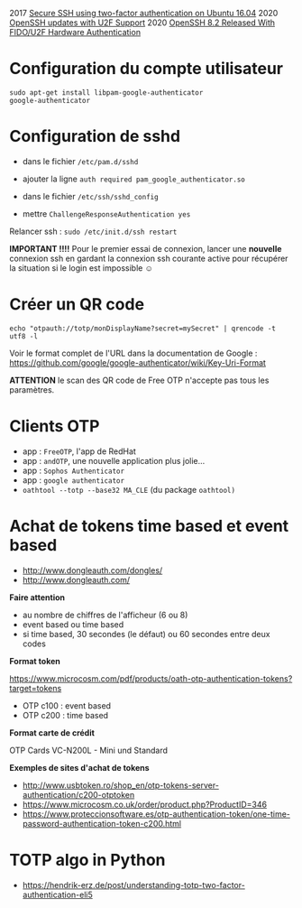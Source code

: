 2017 [Secure SSH using two-factor authentication on Ubuntu 16.04](https://www.rosehosting.com/blog/secure-your-ssh-using-two-factor-authentication-on-ubuntu-16-04/) 
2020 [OpenSSH updates with U2F Support](https://wiki.ubuntu.com/FocalFossa/ReleaseNotes#OpenSSH_updates_with_U2F_Support) 
2020 [OpenSSH 8.2 Released With FIDO/U2F Hardware Authentication](https://hackersonlineclub.com/openssh-8-2-released-with-fido-u2f-hardware-authentication/) 
# Configuration du compte utilisateur 
```
sudo apt-get install libpam-google-authenticator
google-authenticator
```
# Configuration de sshd 
* dans le fichier `/etc/pam.d/sshd`
* ajouter la ligne `auth required pam_google_authenticator.so`

* dans le fichier `/etc/ssh/sshd_config`
* mettre `ChallengeResponseAuthentication yes`

Relancer ssh : `sudo /etc/init.d/ssh restart`

**IMPORTANT !!!!** Pour le premier essai de connexion, lancer une **nouvelle** connexion ssh en gardant la connexion ssh courante active pour récupérer la situation si le login est impossible ☺
# Créer un QR code 
`echo "otpauth://totp/monDisplayName?secret=mySecret" | qrencode -t utf8 -l` 

Voir le format complet de l'URL dans la documentation de Google : https://github.com/google/google-authenticator/wiki/Key-Uri-Format

**ATTENTION** le scan des QR code de Free OTP n'accepte pas tous les paramètres.
# Clients OTP 
* app : `FreeOTP`, l'app de RedHat
* app : `andOTP`, une nouvelle application plus jolie…
* app : `Sophos Authenticator`
* app : `google authenticator`
* `oathtool --totp --base32 MA_CLE` (du package `oathtool)`
# Achat de tokens time based et event based 
* http://www.dongleauth.com/dongles/
* http://www.dongleauth.com/

**Faire attention**

* au nombre de chiffres de l'afficheur (6 ou 8)
* event based ou time based
* si time based, 30 secondes (le défaut) ou 60 secondes entre deux codes

**Format token**

https://www.microcosm.com/pdf/products/oath-otp-authentication-tokens?target=tokens
* OTP c100 : event based
* OTP c200 : time based

**Format carte de crédit**

OTP Cards VC-N200L - Mini und Standard

**Exemples de sites d'achat de tokens**

* http://www.usbtoken.ro/shop_en/otp-tokens-server-authentication/c200-otptoken
* https://www.microcosm.co.uk/order/product.php?ProductID=346
* https://www.proteccionsoftware.es/otp-authentication-token/one-time-password-authentication-token-c200.html

# TOTP algo in Python
* https://hendrik-erz.de/post/understanding-totp-two-factor-authentication-eli5
